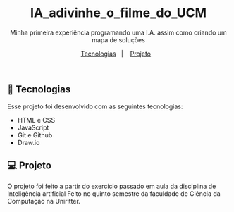 <h1 align="center"> IA_adivinhe_o_filme_do_UCM </h1>

<p align="center">
Minha primeira experiência programando uma I.A. assim como criando um mapa de soluções
</p>

<p align="center">
  <a href="#-tecnologias">Tecnologias</a>&nbsp;&nbsp;&nbsp;|&nbsp;&nbsp;&nbsp;
  <a href="#-projeto">Projeto</a>&nbsp;&nbsp;&nbsp;
</p>

<br>

## 🚀 Tecnologias

Esse projeto foi desenvolvido com as seguintes tecnologias:

- HTML e CSS
- JavaScript
- Git e Github
- Draw.io

## 💻 Projeto

O projeto foi feito a partir do exercício passado em aula da disciplina de Inteligência artificial
Feito no quinto semestre da faculdade de Ciência da Computação na Uniritter.
